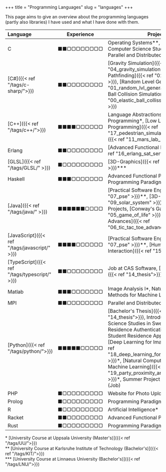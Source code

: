 +++
title = "Programming Languages"
slug = "languages"
+++

This page aims to give an overview about the programming languages (partly also libraries) I have used and what I have done with them.

Language                                        |Experience  |Projects
:-----------------------------------------------|:----------:|--------
C                                               | ■■▢▢▢▢▢▢▢▢ | Operating Systems\*\*, Introduction to Computer Science Studies in Sweden\*, Parallel and Distributed Programming \*
[C#]({{< ref "/tags/c-sharp/">}})               | ■■▢▢▢▢▢▢▢▢ | [Gravity Simulation]({{< ref "04_gravity_simulation" >}}), [A\* Pathfinding]({{< ref "02_a_star_algorithm" >}}), [Random Level Generation]({{< ref "01_random_lvl_generation" >}}), [Elastic Ball Collision Simulation]({{< ref "00_elastic_ball_collission_simulation" >}})
[C++]({{< ref "/tags/c++/">}})                  | ■■■■▢▢▢▢▢▢ | Language Abstractions for Parallel Programming\*, [Low Level Parallel Programming]({{< ref "17_pedestrian_simulation" >}})\*, [MARS]({{< ref "11_mars_lab_1_3" >}})\*\*
Erlang                                          | ■■▢▢▢▢▢▢▢▢ | [Advanced Functional Programming]({{< ref "16_erlang_sat_server" >}})\*
[GLSL]({{< ref "/tags/GLSL/" >}})               | ■▢▢▢▢▢▢▢▢▢ | [3D-Graphics]({{< ref "09_solar_system" >}})\*\*\*
Haskell                                         | ■■■▢▢▢▢▢▢▢ | Advanced Functional Programming\*, Programming Paradigms\*\*
[Java]({{< ref "/tags/java/" >}})               | ■■■■■■▢▢▢▢ | [Practical Software Engineering]({{< ref "07_pse" >}})\*\*, [3D-[Graphics]({{< ref "09_solar_system" >}})\*\*\*, School Projects, [Conway's Game of Life]({{< ref "05_game_of_life" >}}), [Tic Tac Toe Advances]({{< ref "06_tic_tac_toe_advanced" >}})
[JavaScript]({{< ref "/tags/javascript/" >}})   | ■■■■▢▢▢▢▢▢ | [Practical Software Engineering]({{< ref "07_pse" >}})\*\*, [Human Computer Interaction]({{< ref "15_hci_course">}})\*
[TypeScript]({{< ref "/tags/typescript/" >}})   | ■■▢▢▢▢▢▢▢▢ | Job at CAS Software, [Bachelor's Thesis]({{< ref "14_thesis">}})
Matlab                                          | ■■■▢▢▢▢▢▢▢ | Image Analysis I\*, Natural Computation Methods for Machine Learning\*
MPI                                             | ■■▢▢▢▢▢▢▢▢ | Parallel and Distributed Programming \*
[Python]({{< ref "/tags/python/">}})            | ■■■■■▢▢▢▢▢ | [Bachelor's Thesis]({{< ref "14_thesis">}}), Introduction to Computer Science Studies in Sweden*, Student Residence Authentication Backend, Student Residence Application Portal, [Deep Learning for Image Analysis]({{< ref "18_deep_learning_for_image_analysis" >}})\*, [Natural Computation Methods for Machine Learning]({{< ref "19_party_proximity_analysis_using_sofm" >}})\*, Summer Project in Image Analysis (Job) 
PHP                                             | ■▢▢▢▢▢▢▢▢▢ | Website for Photo Upload
Prolog                                          | ■▢▢▢▢▢▢▢▢▢ | Programming Paradigms\*\*
R                                               | ■▢▢▢▢▢▢▢▢▢ | Artificial Intelligence*
Racket                                          | ■■▢▢▢▢▢▢▢▢ | Advanced Functional Programming*
Rust                                            | ■▢▢▢▢▢▢▢▢▢ | Programming Paradigms\*\*


\* [University Course at Uppsala University (Master's)]({{< ref "/tags/UU/">}})   
\*\* [University Course at Karlsruhe Institute of Technology (Bachelor's)]({{< ref "/tags/KIT/">}})   
\*\*\* [University Course at Linnaeus University (Bachelor's)]({{< ref "/tags/LNU/">}})   
